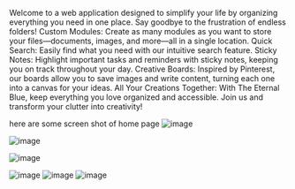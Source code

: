 Welcome to  a web application designed to simplify your life by organizing everything you need in one place. Say goodbye to the frustration of endless folders!
Custom Modules:
Create as many modules as you want to store your files—documents, images, and more—all in a single location.
Quick Search:
Easily find what you need with our intuitive search feature.
Sticky Notes:
Highlight important tasks and reminders with sticky notes, keeping you on track throughout your day.
Creative Boards:
Inspired by Pinterest, our boards allow you to save images and write content, turning each one into a canvas for your ideas.
All Your Creations Together:
With The Eternal Blue, keep everything you love organized and accessible. Join us and transform your clutter into creativity!

here are some screen shot of home page
![image](https://github.com/user-attachments/assets/897dc00f-bdcd-4b53-b4d5-2a6e416e49b5)

![image](https://github.com/user-attachments/assets/a822e663-33c5-4e1f-8445-c95207f31144)

![image](https://github.com/user-attachments/assets/c1c96826-979c-4a24-b791-4ed47fbe1be2)


![image](https://github.com/user-attachments/assets/136ef5d6-f040-4288-9196-a2703d77e0af)
![image](https://github.com/user-attachments/assets/5619c7c2-6df6-4f43-8aae-2d21fd7e67ec)
![image](https://github.com/user-attachments/assets/ff957e61-be86-40c1-9ea1-57732a060ca1)




